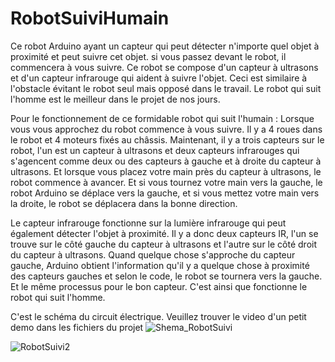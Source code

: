 # RobotSuiviHumain
Ce robot Arduino ayant un capteur qui peut détecter n'importe quel objet à proximité et peut suivre cet objet. si vous passez devant le robot, il commencera à vous suivre. Ce robot se compose d'un capteur à ultrasons et d'un capteur infrarouge qui aident à suivre l'objet. Ceci est similaire à l'obstacle évitant le robot seul mais opposé dans le travail. Le robot qui suit l'homme est le meilleur dans le projet de nos jours.


Pour le fonctionnement de ce formidable robot qui suit l'humain : Lorsque vous vous approchez du robot commence à vous suivre. Il y a 4 roues dans le robot et 4 moteurs fixés au châssis. Maintenant, il y a trois capteurs sur le robot, l'un est un capteur à ultrasons et deux capteurs infrarouges qui s'agencent comme deux ou des capteurs à gauche et à droite du capteur à ultrasons. Et lorsque vous placez votre main près du capteur à ultrasons, le robot commence à avancer. Et si vous tournez votre main vers la gauche, le robot Arduino se déplace vers la gauche, et si vous mettez votre main vers la droite, le robot se déplacera dans la bonne direction.

Le capteur infrarouge fonctionne sur la lumière infrarouge qui peut également détecter l'objet à proximité. Il y a donc deux capteurs IR, l'un se trouve sur le côté gauche du capteur à ultrasons et l'autre sur le côté droit du capteur à ultrasons. Quand quelque chose s'approche du capteur gauche, Arduino obtient l'information qu'il y a quelque chose à proximité des capteurs gauches et selon le code, le robot se tournera vers la gauche. Et le même processus pour le bon capteur. C'est ainsi que fonctionne le robot qui suit l'homme.

C'est le schéma du circuit électrique. Veuillez trouver le video d'un petit demo dans les fichiers du projet
![Shema_RobotSuivi](https://user-images.githubusercontent.com/46745468/145672081-6ccbbc6d-c705-4d28-8d74-025cace1555f.png)

![RobotSuivi2](https://user-images.githubusercontent.com/46745468/145672402-457f8d56-289b-4fb3-afce-88b13f26096f.png)
